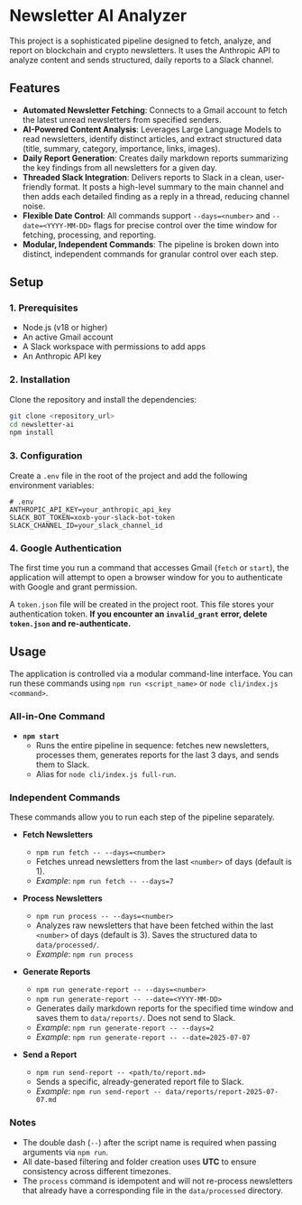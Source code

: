 # Newsletter AI Analyzer

This project is a sophisticated pipeline designed to fetch, analyze, and report on blockchain and crypto newsletters. It uses the Anthropic API to analyze content and sends structured, daily reports to a Slack channel.

## Features

- **Automated Newsletter Fetching**: Connects to a Gmail account to fetch the latest unread newsletters from specified senders.
- **AI-Powered Content Analysis**: Leverages Large Language Models to read newsletters, identify distinct articles, and extract structured data (title, summary, category, importance, links, images).
- **Daily Report Generation**: Creates daily markdown reports summarizing the key findings from all newsletters for a given day.
- **Threaded Slack Integration**: Delivers reports to Slack in a clean, user-friendly format. It posts a high-level summary to the main channel and then adds each detailed finding as a reply in a thread, reducing channel noise.
- **Flexible Date Control**: All commands support `--days=<number>` and `--date=<YYYY-MM-DD>` flags for precise control over the time window for fetching, processing, and reporting.
- **Modular, Independent Commands**: The pipeline is broken down into distinct, independent commands for granular control over each step.

## Setup

### 1. Prerequisites

- Node.js (v18 or higher)
- An active Gmail account
- A Slack workspace with permissions to add apps
- An Anthropic API key

### 2. Installation

Clone the repository and install the dependencies:

```bash
git clone <repository_url>
cd newsletter-ai
npm install
```

### 3. Configuration

Create a `.env` file in the root of the project and add the following environment variables:

```
# .env
ANTHROPIC_API_KEY=your_anthropic_api_key
SLACK_BOT_TOKEN=xoxb-your-slack-bot-token
SLACK_CHANNEL_ID=your_slack_channel_id
```

### 4. Google Authentication

The first time you run a command that accesses Gmail (`fetch` or `start`), the application will attempt to open a browser window for you to authenticate with Google and grant permission.

A `token.json` file will be created in the project root. This file stores your authentication token. **If you encounter an `invalid_grant` error, delete `token.json` and re-authenticate.**

## Usage

The application is controlled via a modular command-line interface. You can run these commands using `npm run <script_name>` or `node cli/index.js <command>`.

### All-in-One Command

- **`npm start`**
  - Runs the entire pipeline in sequence: fetches new newsletters, processes them, generates reports for the last 3 days, and sends them to Slack.
  - Alias for `node cli/index.js full-run`.

### Independent Commands

These commands allow you to run each step of the pipeline separately.

- **Fetch Newsletters**

  - `npm run fetch -- --days=<number>`
  - Fetches unread newsletters from the last `<number>` of days (default is 1).
  - _Example_: `npm run fetch -- --days=7`

- **Process Newsletters**

  - `npm run process -- --days=<number>`
  - Analyzes raw newsletters that have been fetched within the last `<number>` of days (default is 3). Saves the structured data to `data/processed/`.
  - _Example_: `npm run process`

- **Generate Reports**

  - `npm run generate-report -- --days=<number>`
  - `npm run generate-report -- --date=<YYYY-MM-DD>`
  - Generates daily markdown reports for the specified time window and saves them to `data/reports/`. Does not send to Slack.
  - _Example_: `npm run generate-report -- --days=2`
  - _Example_: `npm run generate-report -- --date=2025-07-07`

- **Send a Report**
  - `npm run send-report -- <path/to/report.md>`
  - Sends a specific, already-generated report file to Slack.
  - _Example_: `npm run send-report -- data/reports/report-2025-07-07.md`

### Notes

- The double dash (`--`) after the script name is required when passing arguments via `npm run`.
- All date-based filtering and folder creation uses **UTC** to ensure consistency across different timezones.
- The `process` command is idempotent and will not re-process newsletters that already have a corresponding file in the `data/processed` directory.
